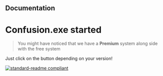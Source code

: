 ## Documentation

# Confusion.exe started
> You might have noticed that we have a **Premium** system along side with the free system

Just click on the button depending on your version!

[![standard-readme compliant](https://img.shields.io/badge/readme%20style-standard-brightgreen.svg?style=flat-square)](https://github.com/RichardLitt/standard-readme)
